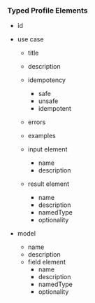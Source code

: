 ### Typed Profile Elements

* id
* use case
  * title
  * description
  * idempotency
    * safe
    * unsafe
    * idempotent
    
  * errors
  * examples
  * input element
    * name
    * description


  * result element
    * name
    * description
    * namedType
    * optionality

* model
  * name 
  * description
  * field element
    * name
    * description
    * namedType 
    * optionality
  